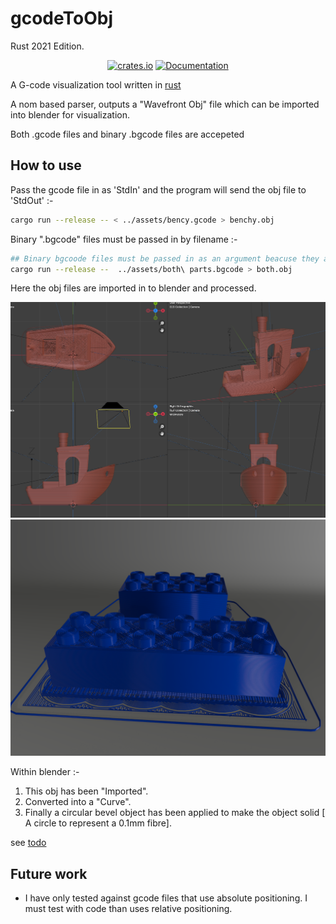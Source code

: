 # gcodeToObj

Rust 2021 Edition.

<div align="center">

<a href="https://crates.io/crates/gcode2obj"><img alt="crates.io" src="https://img.shields.io/crates/v/gcode2obj.svg"/></a>
<a href="https://docs.rs/gcode2obj/latest/gcode2obj" rel="nofollow noopener noreferrer"><img src="https://img.shields.io/crates/d/gcode2obj.svg" alt="Documentation"></a>

</div>

A G-code visualization tool written in [rust](https://www.rust-lang.org/)

A nom based parser, outputs a "Wavefront Obj" file which can be imported into blender for visualization.

Both .gcode files and binary .bgcode files are accepeted

## How to use

Pass the gcode file in as 'StdIn' and the program will send the obj file to 'StdOut' :-

```bash
cargo run --release -- < ../assets/bency.gcode > benchy.obj
```

Binary ".bgcode" files must be passed in by filename :-

```bash
## Binary bgcoode files must be passed in as an argument beacuse they are not utf-8 encoded
cargo run --release --  ../assets/both\ parts.bgcode > both.obj
```

Here the obj files are imported in to blender and processed.

![Benchy in Blender](<https://github.com/martinfrances107/gcode-nom/blob/main/images/BlenderBenchy.png?raw=true>)
![Lego bricks](https://github.com/martinfrances107/gcode-nom/blob/main/images/lego.png?raw=true)

Within blender :-

1) This obj has been "Imported".
2) Converted into a "Curve".
3) Finally a circular bevel object has been applied to make the object solid [ A circle to represent a 0.1mm fibre].

see [todo](TODO.md)

## Future work

* I have only tested against gcode files that use absolute positioning.
I must test with code than uses relative positioning.
